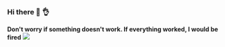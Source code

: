 ### Hi there 👋 :ok_hand:
**Don't worry if something doesn't work. If everything worked, I would be fired**
![](C:\Users\serge\Pictures\studio-A.jpg)






